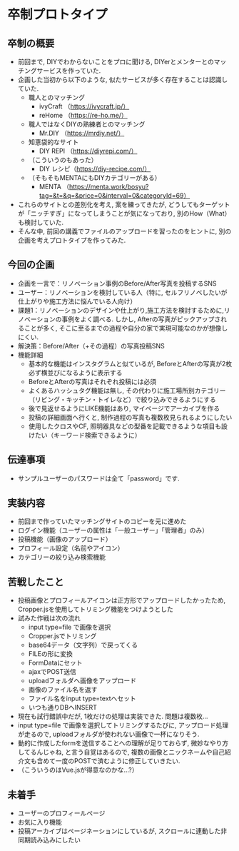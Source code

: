 # 卒制プロトタイプ

## 卒制の概要

- 前回まで, DIYでわからないことをプロに聞ける, DIYerとメンターとのマッチングサービスを作っていた.
- 企画した当初から以下のような, 似たサービスが多く存在することは認識していた.
    - 職人とのマッチング
        - ivyCraft （https://ivycraft.jp/）
        - reHome （https://re-ho.me/）
    - 職人ではなくDIYの熟練者とのマッチング
        - Mr.DIY （https://mrdiy.net/）
    - 知恵袋的なサイト
        - DIY REPI （https://diyrepi.com/）
    - （こういうのもあった）
        - DIY レシピ（https://diy-recipe.com/）
    - （そもそもMENTAにもDIYカテゴリーがある）
        - MENTA （https://menta.work/bosyu?tag=&t=&q=&price=0&interval=0&categoryId=69）
- これらのサイトとの差別化を考え, 案を練ってきたが, どうしてもターゲットが「ニッチすぎ」になってしまうことが気になっており, 別のHow（What）も検討していた.
- そんな中, 前回の講義でファイルのアップロードを習ったのをヒントに, 別の企画を考えプロトタイプを作ってみた.

## 今回の企画

- 企画を一言で：リノベーション事例のBefore/After写真を投稿するSNS
- ユーザー：リノベーションを検討している人（特に, セルフリノベしたいが仕上がりや施工方法に悩んでいる人向け）
- 課題1：リノベーションのデザインや仕上がり,施工方法を検討するために,リノベーションの事例をよく調べる. しかし, Afterの写真がピックアップされることが多く, そこに至るまでの過程や自分の家で実現可能なのかが想像しにくい.
- 解決策：Before/After（+その過程）の写真投稿SNS
- 機能詳細
    - 基本的な機能はインスタグラムと似ているが, BeforeとAfterの写真が2枚必ず横並びになるように表示する
    - BeforeとAfterの写真はそれぞれ投稿には必須
    - よくあるハッシュタグ機能は無し, その代わりに施工場所別カテゴリー（リビング・キッチン・トイレなど）で絞り込みできるようにする
    - 後で見返せるようにLIKE機能はあり, マイページでアーカイブを作る
    - 投稿の詳細画面へ行くと, 制作過程の写真も複数枚見られるようにしたい
    - 使用したクロスやCF, 照明器具などの型番を記載できるような項目も設けたい（キーワード検索できるように）

## 伝達事項

- サンプルユーザーのパスワードは全て「password」です.

## 実装内容

- 前回まで作っていたマッチングサイトのコピーを元に進めた
- ログイン機能（ユーザーの属性は「一般ユーザー」「管理者」のみ）
- 投稿機能（画像のアップロード）
- プロフィール設定（名前やアイコン）
- カテゴリーの絞り込み検索機能

## 苦戦したこと

- 投稿画像とプロフィールアイコンは正方形でアップロードしたかったため, Cropper.jsを使用してトリミング機能をつけようとした
- 試みた作戦は次の流れ
    - input type=file で画像を選択
    - Cropper.jsでトリミング
    - base64データ（文字列）で戻ってくる
    - FILEの形に変換
    - FormDataにセット
    - ajaxでPOST送信
    - uploadフォルダへ画像をアップロード
    - 画像のファイル名を返す
    - ファイル名をinput type=textへセット
    - いつも通りDBへINSERT
- 現在も試行錯誤中だが, 1枚だけの処理は実装できた. 問題は複数枚...
- input type=file で画像を選択してトリミングするたびに, アップロード処理が走るので, uploadフォルダが使われない画像で一杯になりそう.
- 動的に作成したformを送信することへの理解が足りておらず, 微妙なやり方してるんじゃね, と言う自覚はあるので, 複数の画像とニックネームや自己紹介文も含めて一度のPOSTで済むように修正していきたい.
- （こういうのはVue.jsが得意なのかな...?）

## 未着手

- ユーザーのプロフィールページ
- お気に入り機能
- 投稿アーカイブはページネーションにしているが, スクロールに連動した非同期読み込みにしたい
